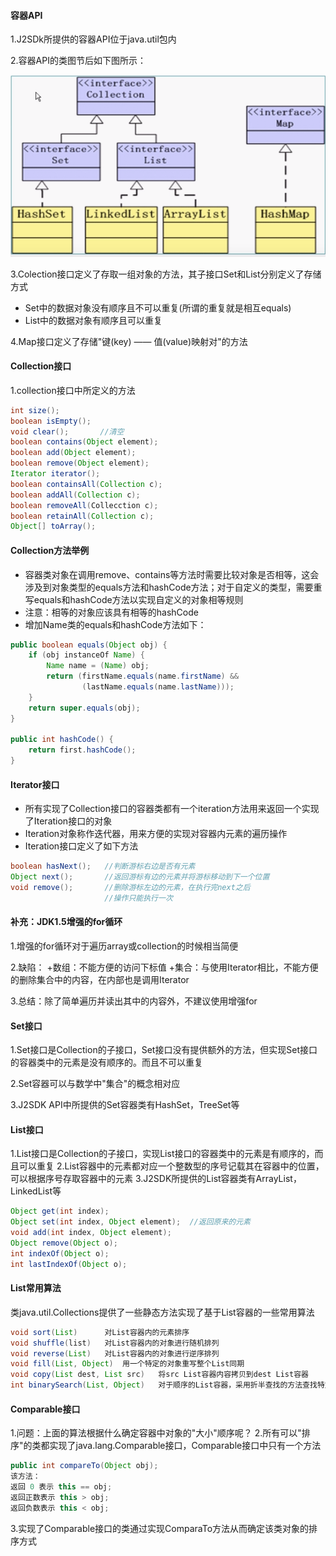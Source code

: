 #### 容器API

1.J2SDk所提供的容器API位于java.util包内

2.容器API的类图节后如下图所示：

![](.容器_images/5896bd2b.png)

3.Colection接口定义了存取一组对象的方法，其子接口Set和List分别定义了存储方式
+ Set中的数据对象没有顺序且不可以重复(所谓的重复就是相互equals)
+ List中的数据对象有顺序且可以重复

4.Map接口定义了存储"键(key) —— 值(value)映射对"的方法

#### Collection接口

1.collection接口中所定义的方法

```Java
int size();
boolean isEmpty();
void clear();       //清空
boolean contains(Object element);
boolean add(Object element);
boolean remove(Object element);
Iterator iterator();
boolean containsAll(Collection c);
boolean addAll(Collection c);
boolean removeAll(Collecction c);
boolean retainAll(Collection c);   
Object[] toArray();

```

#### Collection方法举例
+ 容器类对象在调用remove、contains等方法时需要比较对象是否相等，这会涉及到对象类型的equals方法和hashCode方法；对于自定义的类型，需要重写equals和hashCode方法以实现自定义的对象相等规则
+ 注意：相等的对象应该具有相等的hashCode
+ 增加Name类的equals和hashCode方法如下：

```Java
public boolean equals(Object obj) {
    if (obj instanceOf Name) {
        Name name = (Name) obj;
        return (firstName.equals(name.firstName) &&
                (lastName.equals(name.lastName)));
    }
    return super.equals(obj);
}

public int hashCode() {
    return first.hashCode();
}
```

#### Iterator接口
+ 所有实现了Collection接口的容器类都有一个iteration方法用来返回一个实现了Iteration接口的对象
+ Iteration对象称作迭代器，用来方便的实现对容器内元素的遍历操作
+ Iteration接口定义了如下方法

```java
boolean hasNext();   //判断游标右边是否有元素
Object next();       //返回游标有边的元素并将游标移动到下一个位置
void remove();       //删除游标左边的元素，在执行完next之后
                     //操作只能执行一次
```

#### 补充：JDK1.5增强的for循环

1.增强的for循环对于遍历array或collection的时候相当简便

2.缺陷：
+数组：不能方便的访问下标值
+集合：与使用Iterator相比，不能方便的删除集合中的内容，在内部也是调用Iterator

3.总结：除了简单遍历并读出其中的内容外，不建议使用增强for


#### Set接口
1.Set接口是Collection的子接口，Set接口没有提供额外的方法，但实现Set接口的容器类中的元素是没有顺序的。而且不可以重复

2.Set容器可以与数学中"集合"的概念相对应

3.J2SDK API中所提供的Set容器类有HashSet，TreeSet等


#### List接口
1.List接口是Collection的子接口，实现List接口的容器类中的元素是有顺序的，而且可以重复
2.List容器中的元素都对应一个整数型的序号记载其在容器中的位置，可以根据序号存取容器中的元素
3.J2SDK所提供的List容器类有ArrayList，LinkedList等
```Java
Object get(int index);
Object set(int index, Object element);  //返回原来的元素
void add(int index, Object element);
Object remove(Object o);
int indexOf(Object o);
int lastIndexOf(Object o);
```

#### List常用算法
类java.util.Collections提供了一些静态方法实现了基于List容器的一些常用算法

```java
void sort(List)      对List容器内的元素排序
void shuffle(list)   对List容器内的对象进行随机排列
void reverse(List)   对List容器内的对象进行逆序排列
void fill(List, Object)  用一个特定的对象重写整个List同期
void copy(List dest, List src)   将src List容器内容拷贝到dest List容器
int binarySearch(List, Object)   对于顺序的List容器，采用折半查找的方法查找特定对象
```


#### Comparable接口
1.问题：上面的算法根据什么确定容器中对象的"大小"顺序呢？
2.所有可以"排序"的类都实现了java.lang.Comparable接口，Comparable接口中只有一个方法
```java
public int compareTo(Object obj);  
该方法：
返回 0 表示 this == obj;
返回正数表示 this > obj;
返回负数表示 this < obj;
```
3.实现了Comparable接口的类通过实现ComparaTo方法从而确定该类对象的排序方式

